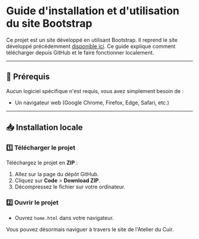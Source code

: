 # Guide d'installation et d'utilisation du site Bootstrap

Ce projet est un site développé en utilisant Bootstrap. Il reprend le site développé précédemment [disponible ici](https://github.com/Enzo-LP/HTML-CSS-Project1-brand-website). Ce guide explique comment télécharger depuis GitHub et le faire fonctionner localement.

---

## 🚀 Prérequis

Aucun logiciel spécifique n'est requis, vous avez simplement besoin de :
- Un navigateur web (Google Chrome, Firefox, Edge, Safari, etc.)

---

## 📥 Installation locale

### 1️⃣ Télécharger le projet

Téléchargez le projet en **ZIP** :
1. Allez sur la page du dépôt GitHub.
2. Cliquez sur **Code** > **Download ZIP**.
3. Décompressez le fichier sur votre ordinateur.

### 2️⃣ Ouvrir le projet

- Ouvrez `home.html` dans votre navigateur.

Vous pouvez désormais naviguer à travers le site de l'Atelier du Cuir.